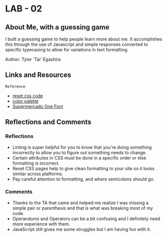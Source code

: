 
# LAB - 02

## About Me, with a guessing game

I built a guessing game to help people learn more about me. It accomplishes this through the use of Javascript and simple responses converted to specific typecasing to allow for variations in text formatting.

Author: Tyler 'Tai' Egashira

## Links and Resources

    Reference

- [reset.css code](http://meyerweb.com/eric/tools/css/reset/)
- [color palette](https://coolors.co/palette/fbf8cc-fde4cf-ffcfd2-f1c0e8-cfbaf0-a3c4f3-90dbf4-8eecf5-98f5e1-b9fbc0)
- [Supermercado One Font](https://fonts.google.com/specimen/Supermercado+One#standard-styles)

## Reflections and Comments

### Reflections

- Linting is super helpful for you to know that you're doing something incorrectly to allow you to figure out something needs to change.
- Certain attributes in CSS must be done in a specific order or else formatting is incorrect.
- Reset CSS pages help to give clean formatting to your site so it looks similar across platforms.
- Pay careful attention to formatting, and where semicolons should go.

### Comments

- Thanks to the TA that came and helped me realize I was missing a simple pair or parenthesis and that is what was breaking most of my code.
- Operandums and Operators can be a bit confusing and I definitely need more experience with them.
- JavaScript still gives me some struggles but I am having fun with it.
